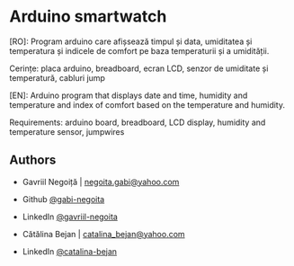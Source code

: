 
# Arduino smartwatch

[RO]: Program arduino care afișsează timpul și data, umiditatea și temperatura și indicele de comfort pe baza temperaturii și a umidității.

Cerințe: placa arduino, breadboard, ecran LCD, senzor de umiditate și temperatură, cabluri jump

[EN]: Arduino program that displays date and time, humidity and temperature and index of comfort based on the temperature and humidity.

Requirements: arduino board, breadboard, LCD display, humidity and temperature sensor, jumpwires
## Authors

- Gavriil Negoiță | negoita.gabi@yahoo.com
- Github [@gabi-negoita](https://github.com/gabi-negoita)
- LinkedIn [@gavriil-negoita](https://www.linkedin.com/in/gavriil-negoita)


- Cătălina Bejan | catalina_bejan@yahoo.com
- LinkedIn [@catalina-bejan](linkedin.com/in/catalina-bejan-9a872617b)

